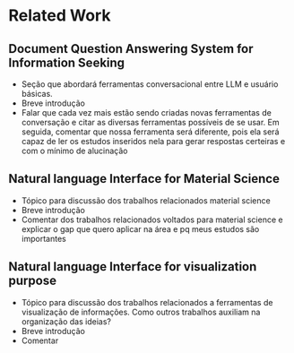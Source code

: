 # Related Work

## Document Question Answering System for Information Seeking
 
- Seção que abordará ferramentas conversacional entre LLM e usuário básicas. 
- Breve introdução
- Falar que cada vez mais estão sendo criadas novas ferramentas de conversação e citar as diversas ferramentas possíveis de se usar. Em seguida, comentar que nossa ferramenta será diferente, pois ela será capaz de ler os estudos inseridos nela para gerar respostas certeiras e com o mínimo de alucinação

## Natural language Interface for Material Science

- Tópico para discussão dos trabalhos relacionados material science
- Breve introdução
- Comentar dos trabalhos relacionados voltados para material science e explicar o gap que quero aplicar na área e pq meus estudos são importantes

## Natural language Interface for visualization purpose

- Tópico para discussão dos trabalhos relacionados a ferramentas de visualização de informações. Como outros trabalhos auxiliam na organização das ideias?
- Breve introdução
- Comentar 

